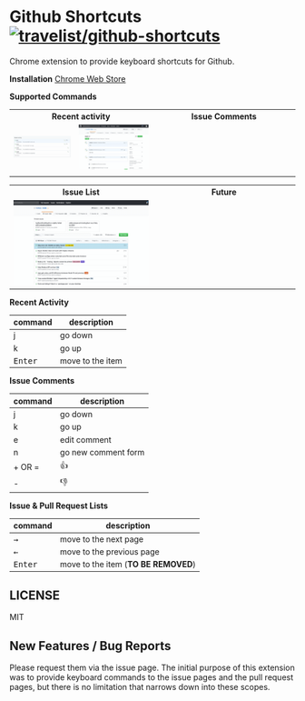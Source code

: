 # Github Shortcuts [![travelist/github-shortcuts](https://circleci.com/gh/travelist/github-shortcuts.svg?style=svg)](https://app.circleci.com/pipelines/github/travelist/github-shortcuts)

Chrome extension to provide keyboard shortcuts for Github.

**Installation** [Chrome Web Store](https://chrome.google.com/webstore/detail/pdeaikmjefgminiagmbdhjlmoaoobbjc)

**Supported Commands**

<table>
  <tr>
    <th width="50%" colspan="2">
      Recent activity
    </th>
    <th width="50%" colspan="2">
      Issue Comments
    </th>
  </tr>
  <tr>
    <td>
      <img src="https://github.com/travelist/github-shortcuts/raw/master/etc/demo-recent-activity.gif"/>
    </td>
    <td>
      <img src="https://github.com/travelist/github-shortcuts/raw/master/etc/demo-issue-timeline.gif"/>
    </td>
  </tr>
  <tr>
    <td>
    </td>
  </tr>
</table>

<table>
  <tr>
    <th width="50%">
      Issue List
    </th>
    <th width="50%">
      Future
    </th>
  </tr>
  <tr>
    <td>
      <img src="https://github.com/travelist/github-shortcuts/raw/master/etc/demo-issue-list.gif"/>
    </td>
    <td>
    </td>
  </tr>
</table>

**Recent Activity**

| command | description |
|-----------|-------------|
| <key>j</key> | go down |
| <key>k</key> | go up |
| <kbd>Enter</kbd> | move to the item |

**Issue Comments**

| command | description |
|-----------|-------------|
| <key>j</key> | go down |
| <key>k</key> | go up |
| <key>e</key> | edit comment |
| <key>n</key> | go new comment form |
| <key>+</key> OR <key>=</key> | 👍 |
| <key>-</key> | 👎  |

**Issue & Pull Request Lists**

| command | description |
|---------|-------------|
| <kbd>→</kbd> | move to the next page |
| <kbd>←</kbd> | move to the previous page |
| <kbd>Enter</kbd> | move to the item (**TO BE REMOVED**) |

## LICENSE

MIT

## New Features / Bug Reports

Please request them via the issue page. The initial purpose of this extension
was to provide keyboard commands to the issue pages and the pull request pages, but
there is no limitation that narrows down into these scopes.
